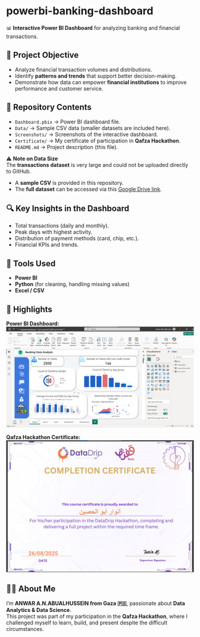 # powerbi-banking-dashboard
📊 **Interactive Power BI Dashboard** for analyzing banking and financial transactions.  

## 🎯 Project Objective  
- Analyze financial transaction volumes and distributions.  
- Identify **patterns and trends** that support better decision-making.  
- Demonstrate how data can empower **financial institutions** to improve performance and customer service.  

## 📂 Repository Contents  
- `Dashboard.pbix` → Power BI dashboard file.  
- `Data/` → Sample CSV data (smaller datasets are included here).  
- `Screenshots/` → Screenshots of the interactive dashboard.  
- `Certificate/` → My certificate of participation in **Qafza Hackathon**.  
- `README.md` → Project description (this file).  

⚠️ **Note on Data Size**  
The **transactions dataset** is very large and could not be uploaded directly to GitHub.  
- A **sample CSV** is provided in this repository.  
- The **full dataset** can be accessed via this [Google Drive link](https://drive.google.com/drive/u/0/folders/1b7TreyvR3QfFdEVrRznSo0ySlHDCAhAG).  

## 🔍 Key Insights in the Dashboard  
- Total transactions (daily and monthly).  
- Peak days with highest activity.  
- Distribution of payment methods (card, chip, etc.).  
- Financial KPIs and trends.  

## 🚀 Tools Used  
- **Power BI**  
- **Python** (for cleaning, handling missing values)  
- **Excel / CSV**  

## 📸 Highlights

**Power BI Dashboard:**  
![Dashboard](https://raw.githubusercontent.com/ABUALHUSSEIN/powerbi-banking-dashboard/refs/heads/main/screenshots/USER.png)  

**Qafza Hackathon Certificate:**  
![Certificate](https://raw.githubusercontent.com/ABUALHUSSEIN/powerbi-banking-dashboard/refs/heads/main/screenshots/Certificate.png)
## 👩‍💻 About Me  
I’m **ANWAR A.N.ABUALHUSSEIN from Gaza 🇵🇸**, passionate about **Data Analytics & Data Science**.  
This project was part of my participation in the **Qafza Hackathon**, where I challenged myself to learn, build, and present despite the difficult circumstances.  
